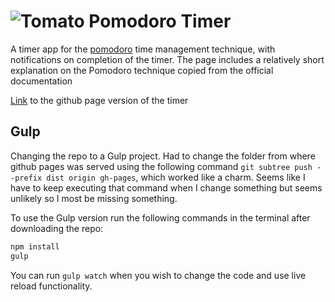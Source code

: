 # ![Tomato](https://github.com/Sl4rtyb4rtf4st/pomodorotimer/blob/master/favicon-32x32.png?raw=true) Pomodoro Timer
A timer app for the [pomodoro](https://francescocirillo.com/pages/pomodoro-technique) time management technique, with notifications on completion of the timer.
The page includes a relatively short explanation on the Pomodoro technique copied from the official documentation 

[Link](https://sl4rtyb4rtf4st.github.io/pomodorotimer/) to the github page version of the timer

## Gulp
Changing the repo to a Gulp project. Had to change the folder from where github pages was served using the following command `git subtree push --prefix dist origin gh-pages`, which worked like a charm. Seems like I have to keep executing that command when I change something but seems unlikely so I most be missing something. 

To use the Gulp version run the following commands in the terminal after downloading the repo:
```sh
npm install
gulp
```
You can run `gulp watch` when you wish to change the code and use live reload functionality.
